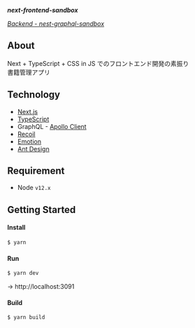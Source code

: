 ***next-frontend-sandbox***

*[Backend - nest-graphql-sandbox](https://github.com/KotaTanaka/nest-graphql-sandbox)*

## About

Next + TypeScript + CSS in JS でのフロントエンド開発の素振り  
書籍管理アプリ

## Technology

* [Next.js](https://nextjs.org)
* [TypeScript](https://github.com/microsoft/TypeScript)
* GraphQL - [Apollo Client](https://www.apollographql.com/docs/react)
* [Recoil](https://recoiljs.org)
* [Emotion](https://emotion.sh/docs/introduction)
* [Ant Design](https://ant.design/docs/react/introduce)

## Requirement

* Node `v12.x`

## Getting Started

#### Install

```bash
$ yarn
```

#### Run

```bash
$ yarn dev
```

→ http://localhost:3091

#### Build

```bash
$ yarn build
```

